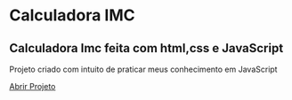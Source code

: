 
 <h1>Calculadora IMC</h1>
 <h2>Calculadora Imc feita com html,css e JavaScript</h2>
 <p>Projeto criado com intuito de praticar meus conhecimento em JavaScript</p>
 
 <a href="https://loquacious-concha-5daf53.netlify.app/"> Abrir Projeto</a>
